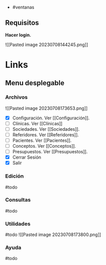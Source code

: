 - #ventanas 
## Requisitos
**Hacer login.**

![[Pasted image 20230708144245.png]]

# Links
## Menu desplegable
### Archivos
![[Pasted image 20230708173653.png]]

- [x] Configuración. Ver [[Configuración]].
- [ ] Clínicas. Ver [[Clínicas]]
- [ ] Sociedades. Ver [[Sociedades]].
- [ ] Referidores. Ver [[Referidores]].
- [ ] Pacientes. Ver [[Pacientes]].
- [ ] Conceptos. Ver [[Conceptos]].
- [ ] Presupuestos. Ver [[Presupuestos]].
- [x] Cerrar Sesión
- [x] Salir
### Edición
#todo 
### Consultas
#todo 
### Utilidades
#todo 
![[Pasted image 20230708173800.png]]
### Ayuda
#todo 

